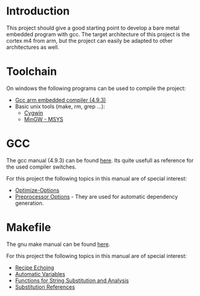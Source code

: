 # Introduction
This project should give a good starting point to develop a bare metal embedded program with gcc. 
The target architecture of this project is the cortex m4 from arm, but the project can easily be adapted to 
other architectures as well.

# Toolchain
On windows the following programs can be used to compile the project:
* [Gcc arm embedded compiler (4.9.3)](https://launchpad.net/gcc-arm-embedded) 
* Basic unix tools (make, rm, grep ...):
   * [Cygwin](https://www.cygwin.com/)
   * [MinGW - MSYS](https://www.cygwin.com/) 

# GCC
The gcc manual (4.9.3) can be found [here](https://gcc.gnu.org/onlinedocs/gcc-4.9.3/gcc/index.html#toc_Top). Its quite usefull as 
reference for the used compiler switches.

For this project the following topics in this manual are of special interest:
* [Optimize-Options](https://gcc.gnu.org/onlinedocs/gcc-4.9.3/gcc/Optimize-Options.html#Optimize-Options)
* [Preprocessor Options](https://gcc.gnu.org/onlinedocs/gcc-4.9.3/gcc/Preprocessor-Options.html#Preprocessor-Options) - They are used for automatic dependency generation.

# Makefile 
The gnu make manual can be found [here](http://www.gnu.org/software/make/manual/html_node/index.html).

For this project the following topics in this manual are of special interest:
* [Recipe Echoing](http://www.gnu.org/software/make/manual/make.html#Echoing)
* [Automatic Variables](http://www.gnu.org/software/make/manual/html_node/Automatic-Variables.html)
* [Functions for String Substitution and Analysis](http://www.gnu.org/software/make/manual/html_node/Text-Functions.html#Text-Functions)
* [Substitution References](http://www.gnu.org/software/make/manual/html_node/Substitution-Refs.html#Substitution-Refs)